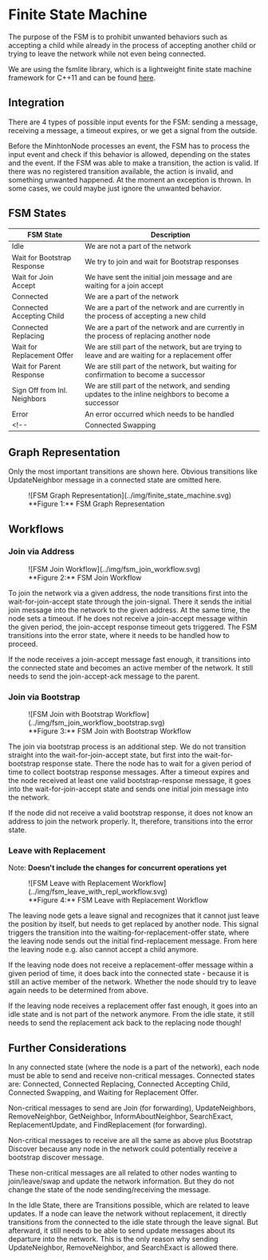 # Finite State Machine

The purpose of the FSM is to prohibit unwanted behaviors such as accepting a child while already in the process of accepting another child or trying to leave the network while not even being connected.

We are using the fsmlite library, which is a lightweight finite state machine framework for C++11 and can be found [here](https://github.com/tkem/fsmlite).

## Integration

There are 4 types of possible input events for the FSM: sending a message, receiving a message, a timeout expires, or we get a signal from the outside.

Before the MinhtonNode processes an event, the FSM has to process the input event and check if this behavior is allowed, depending on the states and the event.
If the FSM was able to make a transition, the action is valid.
If there was no registered transition available, the action is invalid, and something unwanted happened.
At the moment an exception is thrown.
In some cases, we could maybe just ignore the unwanted behavior.

## FSM States

| FSM State                    | Description                                                                                         |
|------------------------------|-----------------------------------------------------------------------------------------------------|
| Idle                         | We are not a part of the network                                                                    |
| Wait for Bootstrap Response  | We try to join and wait for Bootstrap responses                                                     |
| Wait for Join Accept         | We have sent the initial join message and are waiting for a join accept                             |
| Connected                    | We are a part of the network                                                                        |
| Connected Accepting Child    | We are a part of the network and are currently in the process of accepting a new child              |
| Connected Replacing          | We are a part of the network and are currently in the process of replacing another node             |
| Wait for Replacement Offer   | We are still part of the network, but are trying to leave and are waiting for a replacement offer   |
| Wait for Parent Response     | We are still part of the network, but waiting for confirmation to become a successor                |
| Sign Off from Inl. Neighbors | We are still part of the network, and sending updates to the inline neighbors to become a successor |
| Error                        | An error occurred which needs to be handled                                                         |
<!--| Connected Swapping           | We are a part of the network and are currently in the process of swapping our position              |-->

## Graph Representation

Only the most important transitions are shown here. Obvious transitions like UpdateNeighbor message in a connected state are omitted here.

<figure markdown>
  <a id="fig_fsm_graph"></a>
  ![FSM Graph Representation](../img/finite_state_machine.svg)
  <figcaption markdown>**Figure 1:** FSM Graph Representation</figcaption>
</figure>

## Workflows

### Join via Address

<figure markdown>
  <a id="fig_fsm_join_address"></a>
  ![FSM Join Workflow](../img/fsm_join_workflow.svg)
  <figcaption markdown>**Figure 2:** FSM Join Workflow</figcaption>
</figure>

To join the network via a given address, the node transitions first into the wait-for-join-accept state through the join-signal.
There it sends the initial join message into the network to the given address.
At the same time, the node sets a timeout.
If he does not receive a join-accept message within the given period, the join-accept response timeout gets triggered.
The FSM transitions into the error state, where it needs to be handled how to proceed.

If the node receives a join-accept message fast enough, it transitions into the connected state and becomes an active member of the network.
It still needs to send the join-accept-ack message to the parent.

### Join via Bootstrap

<figure markdown>
  <a id="fig_fsm_join_bootstrap"></a>
  ![FSM Join with Bootstrap Workflow](../img/fsm_join_workflow_bootstrap.svg)
  <figcaption markdown>**Figure 3:** FSM Join with Bootstrap Workflow</figcaption>
</figure>

The join via bootstrap process is an additional step.
We do not transition straight into the wait-for-join-accept state, but first into the wait-for-bootstrap response state.
There the node has to wait for a given period of time to collect bootstrap response messages.
After a timeout expires and the node received at least one valid bootstrap-response message, it goes into the wait-for-join-accept state and sends one initial join message into the network.

If the node did not receive a valid bootstrap response, it does not know an address to join the network properly.
It, therefore, transitions into the error state.

### Leave with Replacement

Note: **Doesn't include the changes for concurrent operations yet**

<figure markdown>
  <a id="fig_fsm_leave"></a>
  ![FSM Leave with Replacement Workflow](../img/fsm_leave_with_repl_workflow.svg)
  <figcaption markdown>**Figure 4:** FSM Leave with Replacement Workflow</figcaption>
</figure>

The leaving node gets a leave signal and recognizes that it cannot just leave the position by itself, but needs to get replaced by another node.
This signal triggers the transition into the waiting-for-replacement-offer state, where the leaving node sends out the initial find-replacement message.
From here the leaving node e.g. also cannot accept a child anymore.

If the leaving node does not receive a replacement-offer message within a given period of time, it does back into the connected state - because it is still an active member of the network.
Whether the node should try to leave again needs to be determined from above.

If the leaving node receives a replacement offer fast enough, it goes into an idle state and is not part of the network anymore.
From the idle state, it still needs to send the replacement ack back to the replacing node though!

<!--### Swap

![Figure 5](../img/fsm_swap_workflow.png "FSM Swap Workflow")

The node that is initiating the position swapping is called the initiator.
The node that the initiator wants to swap with is called the acceptor.

After the initiator gets the swap signal, the FSM transitions into the connected-swapping state.
In that state, the initiator is allowed to send the swap offer to the acceptor.
The acceptor receives the swap offer in the connected state.
The acceptor does not transition into the connected-swapping state, because for him the procedure is finished right after processing the swap offer by sending the swap ack. By then the position-swap is done for him.

The initiator receives a swap ack in the connected-swapping state and transitions back into the connected state.
If the initiator does not receive a swap ack within a certain period of time, a timeout gets triggered and the initiator transitions back into the connected state that way.-->

## Further Considerations

In any connected state (where the node is a part of the network), each node must be able to send and receive non-critical messages.
Connected states are: Connected, Connected Replacing, Connected Accepting Child, Connected Swapping, and Waiting for Replacement Offer.

Non-critical messages to send are Join (for forwarding), UpdateNeighbors, RemoveNeighbor, GetNeighbor, InformAboutNeighbor, SearchExact, ReplacementUpdate, and FindReplacement (for forwarding).

Non-critical messages to receive are all the same as above plus Bootstrap Discover because any node in the network could potentially receive a bootstrap discover message.

These non-critical messages are all related to other nodes wanting to join/leave/swap and update the network information.
But they do not change the state of the node sending/receiving the message.

In the Idle State, there are Transitions possible, which are related to leave updates.
If a node can leave the network without replacement, it directly transitions from the connected to the idle state through the leave signal.
But afterward, it still needs to be able to send update messages about its departure into the network.
This is the only reason why sending UpdateNeighbor, RemoveNeighbor, and SearchExact is allowed there.
